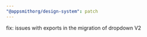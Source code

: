 ```yaml
---
"@appsmithorg/design-system": patch
---
```


fix: issues with exports in the migration of dropdown V2
